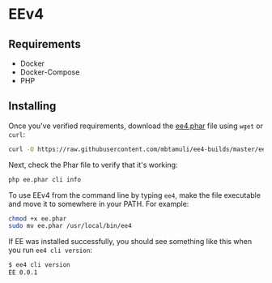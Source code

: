 EEv4
======

## Requirements

* Docker
* Docker-Compose
* PHP

## Installing

Once you've verified requirements, download the [ee4.phar](https://raw.githubusercontent.com/mrrobot47/ee4-builds/master/ee4.phar) file using `wget` or `curl`:

```bash
curl -O https://raw.githubusercontent.com/mbtamuli/ee4-builds/master/ee.phar
```

Next, check the Phar file to verify that it's working:

```bash
php ee.phar cli info
```

To use EEv4 from the command line by typing `ee4`, make the file executable and move it to somewhere in your PATH. For example:

```bash
chmod +x ee.phar
sudo mv ee.phar /usr/local/bin/ee4
```

If EE was installed successfully, you should see something like this when you run `ee4 cli version`:

```bash
$ ee4 cli version
EE 0.0.1
```
